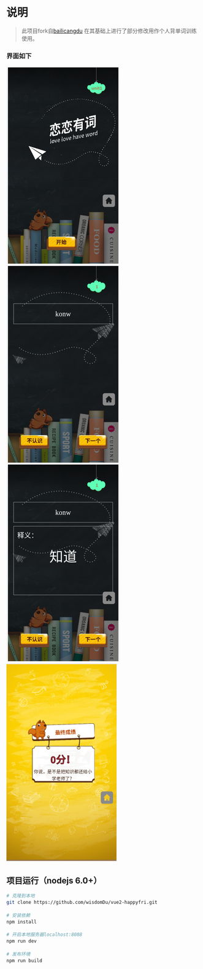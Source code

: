 # 说明
> 此项目fork自[bailicangdu]("https://github.com/bailicangdu/vue2-happyfri")
>在其基础上进行了部分修改用作个人背单词训练使用。

### 界面如下

![首页](src/screenshot/1.png)
![单词](src/screenshot/2.png)
![翻译](src/screenshot/3.png)
![结束](src/screenshot/4.png)
## 项目运行（nodejs 6.0+）

``` bash
# 克隆到本地
git clone https://github.com/wisdomDu/vue2-happyfri.git

# 安装依赖
npm install

# 开启本地服务器localhost:8088
npm run dev

# 发布环境
npm run build
```
